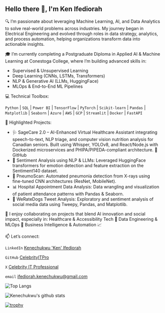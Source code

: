 ## Hello there 👋, I'm Ken Ifediorah

🔍 I’m passionate about leveraging Machine Learning, AI, and Data Analytics to solve real-world problems across industries. My journey began in Electrical Engineering and evolved through roles in data strategy, analytics, and process automation, helping organizations transform data into actionable insights.

🎓 I’m currently completing a Postgraduate Diploma in Applied AI & Machine Learning at Conestoga College, where I’m building advanced skills in:
- Supervised & Unsupervised Learning
- Deep Learning (CNNs, LSTMs, Transformers)
- NLP & Generative AI (LLMs, HuggingFace)
- MLOps & End-to-End ML Pipelines

💻 Technical Toolbox:

`Python` | `SQL` | `Power BI` | `TensorFlow` | `PyTorch` | `Scikit-learn` | `Pandas` | `Matplotlib` | `Seaborn` | `Azure` | `AWS` | `GCP` | `Streamlit` | `Docker` | `FastAPI`

📂 Highlighted Projects:
- 🩺 SageCare 2.0 – AI-Enhanced Virtual Healthcare Assistant integrating speech-to-text, NLP triage, and computer vision nutrition analysis for Canadian seniors. Built using Whisper, YOLOv8, and React/Node.js with Dockerized microservices and PHIPA/PIPEDA-compliant architecture. 🔗 GitHub
- 💬 Sentiment Analysis using NLP & LLMs: Leveraged HuggingFace transformers for emotion detection and feature extraction on the Sentiment140 dataset.
- 🧠 PneumoScan: Automated pneumonia detection from X-rays using fine-tuned CNN architectures (ResNet, MobileNet).
- 📊 Hospital Appointment Data Analysis: Data wrangling and visualization of patient attendance patterns with Pandas & Seaborn.
- 🐶 WeRateDogs Tweet Analysis: Exploratory and sentiment analysis of social media data using Tweepy, Pandas, and Matplotlib.

🤝 I enjoy collaborating on projects that blend AI innovation and social impact, especially in:
Healthcare & Accessibility Tech 🏥
Data Engineering & MLOps 🔧
Business Intelligence & Automation 📈

📫 Let’s connect:

`LinkedIn` [Kenechukwu 'Ken' Ifediorah](https://www.linkedin.com/in/kenechukwu-ifediorah)

`GitHub` [CelebrityITPro](https://github.com/CelebrityITPro)

`X` [Celebrity IT Professional](https://twitter.com/iam_khosee)

`email` [ifediorah.kenechukwu@gmail.com](mailto:ifediorah.kenechukwu@gmail.com)

![Top Langs](https://github-readme-stats.vercel.app/api/top-langs/?username=CelebrityITPro&layout=compact&theme=dark&hide_border=true)

![Kenechukwu's github stats](https://github-readme-stats.vercel.app/api?username=CelebrityITPro&show_icons=true&hide_border=true&theme=dark)

[![trophy](https://github-profile-trophy.vercel.app/?username=CelebrityITPro)](https://github.com/CelebrityITPro/github-profile-trophy)
